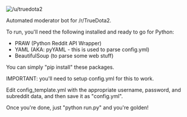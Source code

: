 ![/u/truedota2](http://i.imgur.com/0AZujla.png)

Automated moderator bot for /r/TrueDota2.

To run, you'll need the following installed and ready to go for Python:

- PRAW (Python Reddit API Wrapper)
- YAML (AKA: pyYAML - this is used to parse config.yml)
- BeautifulSoup (to parse some web stuff)

You can simply "pip install" these packages.

IMPORTANT: you'll need to setup config.yml for this to work.

Edit config_template.yml with the appropriate username, password, and subreddit data, and then save it as "config.yml".

Once you're done, just "python run.py" and you're golden!
